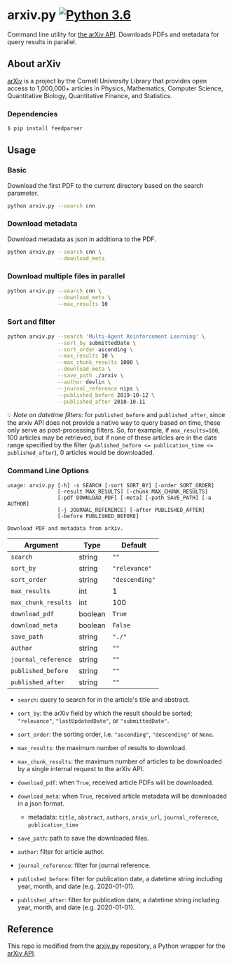 # arxiv.py [![Python 3.6](https://img.shields.io/badge/python-3.7-blue.svg)](https://www.python.org/downloads/release/python-370/)

Command line utility for [the arXiv API](http://arxiv.org/help/api/index).
Downloads PDFs and metadata for query results in parallel.

## About arXiv

[arXiv](http://arxiv.org/) is a project by the Cornell University Library that provides open access to 1,000,000+ articles in Physics, Mathematics, Computer Science, Quantitative Biology, Quantitative Finance, and Statistics.

### Dependencies

```bash
$ pip install feedparser
```

## Usage

### Basic
Download the first PDF to the current directory based on the search parameter.
```bash
python arxiv.py --search cnn
```

### Download metadata
Download metadata as json in additiona to the PDF.
```bash
python arxiv.py --search cnn \
                --download_meta
```

### Download multiple files in parallel
```bash
python arxiv.py --search cnn \
                --download_meta \
                --max_results 10
```

### Sort and filter
```bash
python arxiv.py --search 'Multi-Agent Reinforcement Learning' \
                --sort_by submittedDate \
                --sort_order ascending \
                --max_results 10 \
                --max_chunk_results 1000 \
                --download_meta \
                --save_path ./arxiv \
                --author devlin \
                --journal_reference nips \
                --published_before 2019-10-12 \
                --published_after 2018-10-11

```
💡 *Note on datetime filters*: for `published_before` and `published_after`, since the arxiv API does not provide a native way to query based on time, these only serve as post-processing filters. So, for example, if `max_results=100`, 100 articles may be retrieved, but if none of these articles are in the date range specified by the filter (`published_before <= publication_time <= published_after`), 0 articles would be downloaded.

### Command Line Options

```text
usage: arxiv.py [-h] -s SEARCH [-sort SORT_BY] [-order SORT_ORDER]
                [-result MAX_RESULTS] [-chunk MAX_CHUNK_RESULTS]
                [-pdf DOWNLOAD_PDF] [-meta] [-path SAVE_PATH] [-a AUTHOR]
                [-j JOURNAL_REFERENCE] [-after PUBLISHED_AFTER]
                [-before PUBLISHED_BEFORE]

Download PDF and metadata from arXiv.
```

| **Argument**   | **Type**        | **Default**    |
|----------------|-----------------|----------------|
| `search`       | string          | `""`           |
| `sort_by`      | string          | `"relevance"`  |
| `sort_order`   | string          | `"descending"` |
| `max_results`  | int             | 1              |
| `max_chunk_results` | int        | 100            |
| `download_pdf` | boolean         | `True`         |
| `download_meta`| boolean         | `False`        |
| `save_path`    | string          | `"./"`           |
| `author`       | string          | `""`           |
| `journal_reference` | string     | `""`           |
| `published_before` | string      | `""`           |
| `published_after`  | string      | `""`           |


+ `search`: query to search for in the article's title and abstract.

+ `sort_by`: the arXiv field by which the result should be sorted; `"relevance"`, `"lastUpdatedDate"`, or `"submittedDate"`.

+ `sort_order`: the sorting order, i.e. `"ascending"`, `"descending"` or `None`.

+ `max_results`: the maximum number of results to download.

+ `max_chunk_results`: the maximum number of articles to be downloaded by a single internal request to the arXiv API.

+ `download_pdf`: when `True`, received article PDFs will be downloaded.

+ `download_meta`: when `True`, received article metadata will be downloaded in a json format.
    * metadata: `title`, `abstract`, `authors`, `arxiv_url`, `journal_reference`, `publication_time`

+ `save_path`: path to save the downloaded files.

+ `author`: filter for article author.

+ `journal_reference`: filter for journal reference.

+ `published_before`: filter for publication date, a datetime string including year, month, and date (e.g. 2020-01-01).

+ `published_after`: filter for publication date, a datetime string including year, month, and date (e.g. 2020-01-01).

## Reference

This repo is modified from the [arxiv.py](https://github.com/lukasschwab/arxiv.py) repository, a Python wrapper for the [arXiv API](https://arxiv.org/help/api/index).